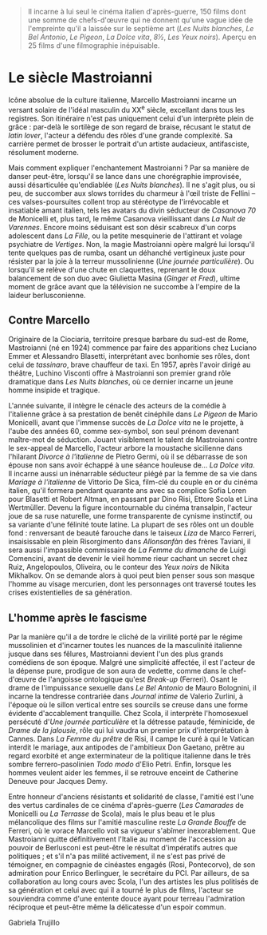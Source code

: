 > Il incarne à lui seul le cinéma italien d'après-guerre, 150 films dont une somme de chefs-d'œuvre qui ne donnent qu'une vague idée de l'empreinte qu'il a laissée sur le septième art (_Les Nuits blanches_, _Le Bel Antonio_, _Le Pigeon_, _La Dolce vita_, _8½_, _Les Yeux noirs_). Aperçu en 25 films d'une filmographie inépuisable.

# Le siècle Mastroianni

Icône absolue de la culture italienne, Marcello Mastroianni incarne un versant solaire de l'idéal masculin du XX<sup>e</sup> siècle, excellant dans tous les registres. Son itinéraire n'est pas uniquement celui d'un interprète plein de grâce : par-delà le sortilège de son regard de braise, récusant le statut de _latin lover_, l'acteur a défendu des rôles d'une grande complexité. Sa carrière permet de brosser le portrait d'un artiste audacieux, antifasciste, résolument moderne.

Mais comment expliquer l'enchantement Mastroianni ? Par sa manière de danser peut-être, lorsqu'il se lance dans une chorégraphie improvisée, aussi désarticulée qu'endiablée (_Les Nuits blanches_). Il ne s'agit plus, ou si peu, de succomber aux slows torrides du charmeur à l'œil triste de Fellini – ces valses-poursuites collent trop au stéréotype de l'irrévocable et insatiable amant italien, tels les avatars du divin séducteur de _Casanova 70_ de Monicelli et, plus tard, le même Casanova vieillissant dans _La Nuit de Varennes_. Encore moins séduisant est son désir scabreux d'un corps adolescent dans _La Fille_, ou la petite mesquinerie de l'attirant et volage psychiatre de _Vertiges_. Non, la magie Mastroianni opère malgré lui lorsqu'il tente quelques pas de rumba, osant un déhanché vertigineux juste pour résister par la joie à la terreur mussolinienne (_Une journée particulière_). Ou lorsqu'il se relève d'une chute en claquettes, reprenant le doux balancement de son duo avec Giulietta Masina (_Ginger et Fred_), ultime moment de grâce avant que la télévision ne succombe à l'empire de la laideur berlusconienne.

## Contre Marcello

Originaire de la Ciociaria, territoire presque barbare du sud-est de Rome, Mastroianni (né en 1924) commence par faire des apparitions chez Luciano Emmer et Alessandro Blasetti, interprétant avec bonhomie ses rôles, dont celui de _tassinaro_, brave chauffeur de taxi. En 1957, après l'avoir dirigé au théâtre, Luchino Visconti offre à Mastroianni son premier grand rôle dramatique dans _Les Nuits blanches_, où ce dernier incarne un jeune homme insipide et tragique.

L'année suivante, il intègre le cénacle des acteurs de la comédie à l'italienne grâce à sa prestation de benêt cinéphile dans _Le Pigeon_ de Mario Monicelli, avant que l'immense succès de _La Dolce vita_ ne le projette, à l'aube des années 60, comme sex-symbol, son seul prénom devenant maître-mot de séduction. Jouant visiblement le talent de Mastroianni contre le sex-appeal de Marcello, l'acteur arbore la moustache sicilienne dans l'hilarant _Divorce à l'italienne_ de Pietro Germi, où il se débarrasse de son épouse non sans avoir échappé à une séance houleuse de... _La Dolce vita_. Il incarne aussi un inénarrable séducteur piégé par la femme de sa vie dans _Mariage à l'italienne_ de Vittorio De Sica, film-clé du couple en or du cinéma italien, qu'il formera pendant quarante ans avec sa complice Sofia Loren pour Blasetti et Robert Altman, en passant par Dino Risi, Ettore Scola et Lina Wertmüller. Devenu la figure incontournable du cinéma transalpin, l'acteur joue de sa ruse naturelle, une forme transparente de cynisme instinctif, ou sa variante d'une félinité toute latine. La plupart de ses rôles ont un double fond : renversant de beauté farouche dans le taiseux _Liza_ de Marco Ferreri, insaisissable en plein Risorgimento dans _Allonsanfàn_ des frères Taviani, il sera aussi l'impassible commissaire de _La Femme du dimanche_ de Luigi Comencini, avant de devenir le vieil homme rieur cachant un secret chez Ruiz, Angelopoulos, Oliveira, ou le conteur des _Yeux noirs_ de Nikita Mikhalkov. On se demande alors à quoi peut bien penser sous son masque l'homme au visage mercurien, dont les personnages ont traversé toutes les crises existentielles de sa génération.

## L'homme après le fascisme

Par la manière qu'il a de tordre le cliché de la virilité porté par le régime mussolinien et d'incarner toutes les nuances de la masculinité italienne jusque dans ses fêlures, Mastroianni devient l'un des plus grands comédiens de son époque. Malgré une simplicité affectée, il est l'acteur de la dépense pure, prodigue de son aura de vedette, comme dans le chef-d'œuvre de l'angoisse ontologique qu'est _Break-up_ (Ferreri). Osant le drame de l'impuissance sexuelle dans _Le Bel Antonio_ de Mauro Bolognini, il incarne la tendresse contrariée dans _Journal intime_ de Valerio Zurlini, à l'époque où le sillon vertical entre ses sourcils se creuse dans une forme évidente d'accablement tranquille. Chez Scola, il interprète l'homosexuel persécuté d'_Une journée particulière_ et la détresse pataude, féminicide, de _Drame de la jalousie_, rôle qui lui vaudra un premier prix d'interprétation à Cannes. Dans _La Femme du prêtre_ de Risi, il campe le curé à qui le Vatican interdit le mariage, aux antipodes de l'ambitieux Don Gaetano, prêtre au regard exorbité et ange exterminateur de la politique italienne dans le très sombre ferrero-pasolinien _Todo modo_ d'Elio Petri. Enfin, lorsque les hommes veulent aider les femmes, il se retrouve enceint de Catherine Deneuve pour Jacques Demy.

Entre honneur d'anciens résistants et solidarité de classe, l'amitié est l'une des vertus cardinales de ce cinéma d'après-guerre (_Les Camarades_ de Monicelli ou _La Terrasse_ de Scola), mais le plus beau et le plus mélancolique des films sur l'amitié masculine reste _La Grande Bouffe_ de Ferreri, où le vorace Marcello voit sa vigueur s'abîmer inexorablement. Que Mastroianni quitte définitivement l'Italie au moment de l'accession au pouvoir de Berlusconi est peut-être le résultat d'impératifs autres que politiques ; et s'il n'a pas milité activement, il ne s'est pas privé de témoigner, en compagnie de cinéastes engagés (Rosi, Pontecorvo), de son admiration pour Enrico Berlinguer, le secrétaire du PCI. Par ailleurs, de sa collaboration au long cours avec Scola, l'un des artistes les plus politisés de sa génération et celui avec qui il a tourné le plus de films, l'acteur se souviendra comme d'une entente douce ayant pour terreau l'admiration réciproque et peut-être même la délicatesse d'un espoir commun.

<div class="author">Gabriela Trujillo</div>
